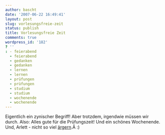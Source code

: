 ```yaml
---
author: bascht
date: '2007-06-22 16:49:41'
layout: post
slug: vorlesungsfreie-zeit
status: publish
title: Vorlesungsfreie Zeit
comments: true
wordpress_id: '182'
? ''
: - feierabend
  - feierabend
  - gedanken
  - gedanken
  - lernen
  - lernen
  - prüfungen
  - prüfungen
  - studium
  - studium
  - wochenende
  - wochenende
---
```


Eigentlich ein zynischer Begriff! Aber trotzdem, irgendwie müssen
wir durch. Also: Alles gute für die Prüfungszeit! Und ein schönes
Wochenende. Und, Arlett - nicht so viel
[ärgern](http://zitrus.myblog.de/zitrus/art/175277816/).Â :)


